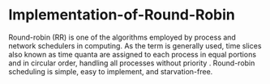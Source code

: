 # Implementation-of-Round-Robin
Round-robin (RR) is one of the algorithms employed by process and network schedulers in computing. As the term is generally used, time slices also known as time quanta are assigned to each process in equal portions and in circular order, handling all processes without priority . Round-robin scheduling is simple, easy to implement, and starvation-free.
